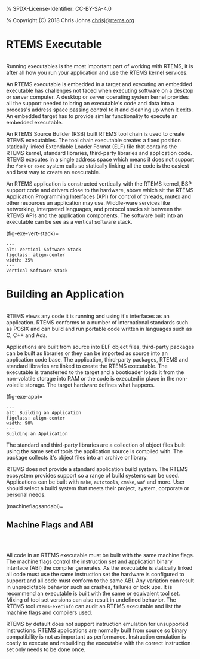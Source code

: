 % SPDX-License-Identifier: CC-BY-SA-4.0

% Copyright (C) 2018 Chris Johns <chrisj@rtems.org>

# RTEMS Executable

```{index} RTEMS Executable
```

Running executables is the most important part of working with RTEMS, it is
after all how you run your application and use the RTEMS kernel services.

An RTEMS executable is embedded in a target and executing an embedded
executable has challenges not faced when executing software on a desktop or
server computer. A desktop or server operating system kernel provides all the
support needed to bring an executable's code and data into a process's address
space passing control to it and cleaning up when it exits. An embedded target
has to provide similar functionality to execute an embedded executable.

An RTEMS Source Builder (RSB) built RTEMS tool chain is used to create RTEMS
executables. The tool chain executable creates a fixed position statically
linked Extendable Loader Format (ELF) file that contains the RTEMS kernel,
standard libraries, third-party libraries and application code. RTEMS executes in
a single address space which means it does not support the `fork` or `exec`
system calls so statically linking all the code is the easiest and best way to
create an executable.

An RTEMS application is constructed vertically with the RTEMS kernel, BSP
support code and drivers close to the hardware, above which sit the RTEMS
Application Programming Interfaces (API) for control of threads, mutex and
other resources an application may use. Middle-ware services like networking,
interpreted languages, and protocol stacks sit between the RTEMS APIs and the
application components. The software built into an executable can be see as a
vertical software stack.

(fig-exe-vert-stack)=

```{figure} ../../images/user/exe-vert-stack.png
---
alt: Vertical Software Stack
figclass: align-center
width: 35%
---
Vertical Software Stack
```

# Building an Application

```{index} Building an Application
```

RTEMS views any code it is running and using it's interfaces as an
application. RTEMS conforms to a number of international standards such as
POSIX and can build and run portable code written in languages such as C, C++
and Ada.

Applications are built from source into ELF object files, third-party packages
can be built as libraries or they can be imported as source into an application
code base. The application, third-party packages, RTEMS and standard libraries
are linked to create the RTEMS executable. The executable is transferred to the
target and a bootloader loads it from the non-volatile storage into RAM or the
code is executed in place in the non-volatile storage. The target hardware
defines what happens.

(fig-exe-app)=

```{figure} ../../images/user/exe-app.png
---
alt: Building an Application
figclass: align-center
width: 90%
---
Building an Application
```

The standard and third-party libraries are a collection of object files built
using the same set of tools the application source is compiled with. The
package collects it's object files into an archive or library.

RTEMS does not provide a standard application build system. The RTEMS ecosystem
provides support so a range of build systems can be used. Applications can be
built with `make`, `autotools`, `cmake`, `waf` and more. User should
select a build system that meets their project, system, corporate or personal
needs.

(machineflagsandabi)=

## Machine Flags and ABI

```{index} Machine flags
```

```{index} Application Binary Interface
```

```{index} ABI
```

All code in an RTEMS executable must be built with the same machine flags. The
machine flags control the instruction set and application binary interface
(ABI) the compiler generates. As the executable is statically linked all code
must use the same instruction set the hardware is configured to support and all
code must conform to the same ABI. Any variation can result in unpredictable
behavior such as crashes, failures or lock ups. It is recommend an executable
is built with the same or equivalent tool set. Mixing of tool set versions can
also result in undefined behavior. The RTEMS tool `rtems-execinfo` can audit
an RTEMS executable and list the machine flags and compilers used.

RTEMS by default does not support instruction emulation for unsupported
instructions. RTEMS applications are normally built from source so binary
compatibility is not as important as performance. Instruction emulation is
costly to execute and rebuilding the executable with the correct instruction
set only needs to be done once.
